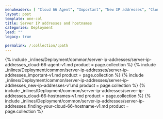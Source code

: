 ```yaml
---
menuheaders: [ "Cloud 66 Agent", "Important", "New IP addresses", "Cloud 66 hostnames", "Finding your Cloud 66 hostname" ]
layout: post
template: one-col
title: Server IP addresses and hostnames
categories: Deployment
lead: ""
legacy: true

permalink: /:collection/:path
---
```






<a href="#cloud-66-agent"></a>{% include _inlines/Deployment/common/server-ip-addresses/server-ip-addresses_cloud-66-agent-v1.md  product = page.collection %}
<a href="#important"></a>{% include _inlines/Deployment/common/server-ip-addresses/server-ip-addresses_important-v1.md  product = page.collection %}
<a href="#new-ip-addresses"></a>{% include _inlines/Deployment/common/server-ip-addresses/server-ip-addresses_new-ip-addresses-v1.md  product = page.collection %}
<a href="#cloud-66-hostnames"></a>{% include _inlines/Deployment/common/server-ip-addresses/server-ip-addresses_cloud-66-hostnames-v1.md  product = page.collection %}
<a href="#finding-your-cloud-66-hostname"></a>{% include _inlines/Deployment/common/server-ip-addresses/server-ip-addresses_finding-your-cloud-66-hostname-v1.md  product = page.collection %}